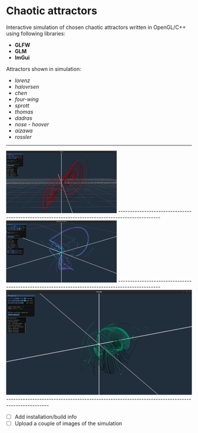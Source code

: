 # Chaotic attractors #

Interactive simulation of chosen chaotic attractors written in OpenGL/C++ using following libraries: 
* __GLFW__
* __GLM__
* __ImGui__

Attractors shown in simulation:
* _lorenz_
* _halovrsen_
* _chen_
* _four-wing_
* _sprott_
* _thomas_
* _dadras_
* _nose - hoover_
* _aizawa_
* _rossler_

------------------------------------------------------------------------------------------------
<img src="images/lorenz.png" alt="Lorenz" width="300">
------------------------------------------------------------------------------------------------
<img src="images/four-wing.png" alt="Four-wing" width="300">
------------------------------------------------------------------------------------------------
<img src="images/sprott.png" alt="Sprott width="300">
------------------------------------------------------------------------------------------------

- [ ] Add installation/build info
- [ ] Upload a couple of images of the simulation
